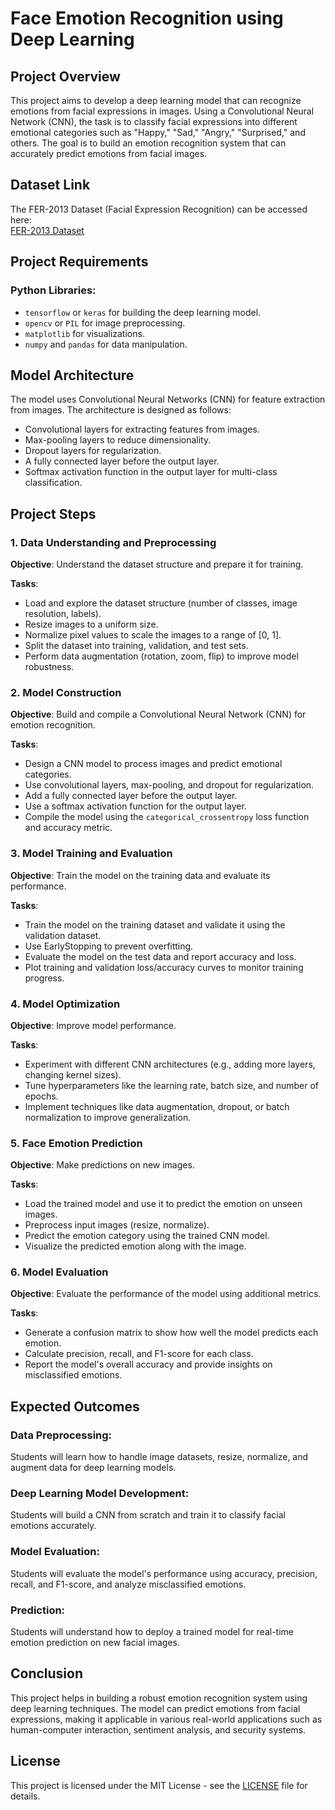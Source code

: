# Face Emotion Recognition using Deep Learning

## Project Overview
This project aims to develop a deep learning model that can recognize emotions from facial expressions in images. Using a Convolutional Neural Network (CNN), the task is to classify facial expressions into different emotional categories such as "Happy," "Sad," "Angry," "Surprised," and others. The goal is to build an emotion recognition system that can accurately predict emotions from facial images.

## Dataset Link
The FER-2013 Dataset (Facial Expression Recognition) can be accessed here:  
[FER-2013 Dataset](https://www.kaggle.com/datasets/msambare/fer2013)

## Project Requirements
### Python Libraries:
- `tensorflow` or `keras` for building the deep learning model.
- `opencv` or `PIL` for image preprocessing.
- `matplotlib` for visualizations.
- `numpy` and `pandas` for data manipulation.

## Model Architecture
The model uses Convolutional Neural Networks (CNN) for feature extraction from images. The architecture is designed as follows:
- Convolutional layers for extracting features from images.
- Max-pooling layers to reduce dimensionality.
- Dropout layers for regularization.
- A fully connected layer before the output layer.
- Softmax activation function in the output layer for multi-class classification.

## Project Steps

### 1. Data Understanding and Preprocessing
**Objective**: Understand the dataset structure and prepare it for training.

**Tasks**:
- Load and explore the dataset structure (number of classes, image resolution, labels).
- Resize images to a uniform size.
- Normalize pixel values to scale the images to a range of [0, 1].
- Split the dataset into training, validation, and test sets.
- Perform data augmentation (rotation, zoom, flip) to improve model robustness.

### 2. Model Construction
**Objective**: Build and compile a Convolutional Neural Network (CNN) for emotion recognition.

**Tasks**:
- Design a CNN model to process images and predict emotional categories.
- Use convolutional layers, max-pooling, and dropout for regularization.
- Add a fully connected layer before the output layer.
- Use a softmax activation function for the output layer.
- Compile the model using the `categorical_crossentropy` loss function and accuracy metric.

### 3. Model Training and Evaluation
**Objective**: Train the model on the training data and evaluate its performance.

**Tasks**:
- Train the model on the training dataset and validate it using the validation dataset.
- Use EarlyStopping to prevent overfitting.
- Evaluate the model on the test data and report accuracy and loss.
- Plot training and validation loss/accuracy curves to monitor training progress.

### 4. Model Optimization
**Objective**: Improve model performance.

**Tasks**:
- Experiment with different CNN architectures (e.g., adding more layers, changing kernel sizes).
- Tune hyperparameters like the learning rate, batch size, and number of epochs.
- Implement techniques like data augmentation, dropout, or batch normalization to improve generalization.

### 5. Face Emotion Prediction
**Objective**: Make predictions on new images.

**Tasks**:
- Load the trained model and use it to predict the emotion on unseen images.
- Preprocess input images (resize, normalize).
- Predict the emotion category using the trained CNN model.
- Visualize the predicted emotion along with the image.

### 6. Model Evaluation
**Objective**: Evaluate the performance of the model using additional metrics.

**Tasks**:
- Generate a confusion matrix to show how well the model predicts each emotion.
- Calculate precision, recall, and F1-score for each class.
- Report the model's overall accuracy and provide insights on misclassified emotions.

## Expected Outcomes
### Data Preprocessing:
Students will learn how to handle image datasets, resize, normalize, and augment data for deep learning models.

### Deep Learning Model Development:
Students will build a CNN from scratch and train it to classify facial emotions accurately.

### Model Evaluation:
Students will evaluate the model's performance using accuracy, precision, recall, and F1-score, and analyze misclassified emotions.

### Prediction:
Students will understand how to deploy a trained model for real-time emotion prediction on new facial images.

## Conclusion
This project helps in building a robust emotion recognition system using deep learning techniques. The model can predict emotions from facial expressions, making it applicable in various real-world applications such as human-computer interaction, sentiment analysis, and security systems.

## License
This project is licensed under the MIT License - see the [LICENSE](LICENSE) file for details.
